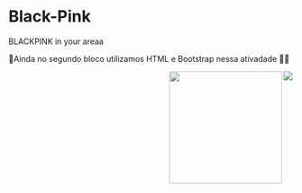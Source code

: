 # Black-Pink
BLACKPINK in your areaa

🚧Ainda no segundo bloco utilizamos HTML e Bootstrap nessa ativadade 👨‍💻

<img align='right' src="https://img.shields.io/badge/HTML5-E34F26?style=for-the-badge&logo=html5&logoColor=white" >


<img align='right' src="https://media.giphy.com/media/EfmXK1XIupQqnUzfRC/giphy.gif" width="200">
  
 


